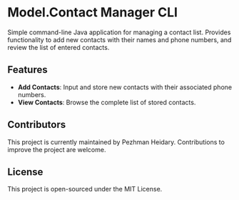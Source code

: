 # Model.Contact Manager CLI

Simple command-line Java application for managing a contact list. Provides functionality to add new contacts with their names and phone numbers, and review the list of entered contacts.

## Features

- **Add Contacts**: Input and store new contacts with their associated phone numbers.
- **View Contacts**: Browse the complete list of stored contacts.

## Contributors

This project is currently maintained by Pezhman Heidary. Contributions to improve the project are welcome.

## License

This project is open-sourced under the MIT License.